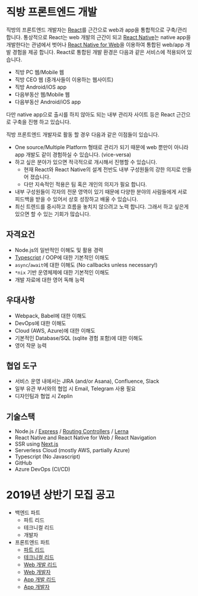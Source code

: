 # 직방 프론트엔드 개발

직방의 프론트엔드 개발자는 [React](https://reactjs.org/)를 근간으로 web과 app을 통합적으로 구축/관리 합니다. 통상적으로 React는 web 개발의 근간이 되고 [React Native](https://facebook.github.io/react-native/)는 native app을 개발한다는 관념에서 벗어나 [React Native for Web](https://github.com/necolas/react-native-web)을 이용하여 통합된 web/app 개발 경험을 제공 합니다. React로 통합된 개발 환경은 다음과 같은 서비스에 적용되어 있습니다.

* 직방 PC 웹/Mobile 웹
* 직방 CEO 웹 (중개사들이 이용하는 웹사이트)
* 직방 Android/iOS app
* 다음부동산 웹/Mobile 웹
* 다음부동산 Android/iOS app

다만 native app으로 출시를 하지 않아도 되는 내부 관리자 사이트 등은 React 근간으로 구축을 진행 하고 있습니다.

직방 프론트엔드 개발자로 활동 할 경우 다음과 같은 이점들이 있습니다.

* One source/Multiple Platform 형태로 관리가 되기 때문에 web 뿐만이 아니라 app 개발도 같이 경험하실 수 있습니다. (vice-versa)
* 하고 싶은 분야가 있으면 적극적으로 개시해서 진행할 수 있습니다.
  * 현재 React와 React Native의 설계 전반도 내부 구성원들의 강한 의지로 만들어 졌습니다.
  * 다만 지속적인 적용은 팀 혹은 개인의 의지가 필요 합니다.
* 내부 구성원들이 각자의 전문 영역이 있기 때문에 다양한 분야의 사람들에게 서로 피드백을 받을 수 있어서 상호 성장하고 배울 수 있습니다.
* 최신 트렌드를 중시하고 흐름을 놓치지 않으려고 노력 합니다. 그래서 하고 싶은게 있으면 할 수 있는 기회가 많습니다.

## 자격요건

* Node.js의 일반적인 이해도 및 활용 경력
* [Typescript](https://www.typescriptlang.org/) / OOP에 대한 기본적인 이해도
* `async`/`await`에 대한 이해도 (No callbacks unless necessary!)
* `*nix` 기반 운영체제에 대한 기본적인 이해도
* 개발 자료에 대한 영어 독해 능력

## 우대사항

* Webpack, Babel에 대한 이해도
* DevOps에 대한 이해도
* Cloud (AWS, Azure)에 대한 이해도
* 기본적인 Database/SQL (sqlite 경험 포함)에 대한 이해도
* 영어 작문 능력

## 협업 도구

* 서비스 운영 내에서는 JIRA (and/or Asana), Confluence, Slack
* 일부 유관 부서와의 협업 시 Email, Telegram 사용 필요
* 디자인팀과 협업 시 Zeplin

## 기술스택

* Node.js / [Express](https://expressjs.com/) / [Routing Controllers](https://github.com/typestack/routing-controllers) / [Lerna](https://github.com/lerna/lerna)
* React Native and React Native for Web / React Navigation
* SSR using [Next.js](https://nextjs.org/)
* Serverless Cloud (mostly AWS, partially Azure)
* Typescript (No Javascript)
* GitHub
* Azure DevOps (CI/CD)

# 2019년 상반기 모집 공고

* 백엔드 파트
  * 파트 리드
  * 테크니컬 리드
  * 개발자
* 프론트엔드 파트
  * [파트 리드](./dev-fe/lead.md)
  * [테크니컬 리드](./dev-fe/tech-lead.md)
  * [Web 개발 리드](./dev-fe/web.md#프론트엔드-web-개발-리드)
  * [Web 개발자](./dev-fe/web.md#프론트엔드-web-개발자)
  * [App 개발 리드](./dev-fe/app.md#프론트엔드-app-개발-리드)
  * [App 개발자](./dev-fe/app.md#프론트엔드-app-개발자)
